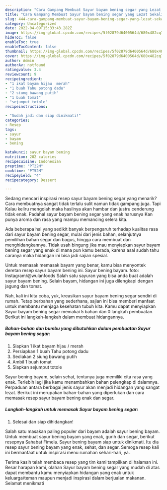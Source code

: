 ```yaml
---
description: "Cara Gampang Membuat Sayur bayam bening segar yang Lezat Sekali, Buat Buka Puasa Lezat Sekali"
title: "Cara Gampang Membuat Sayur bayam bening segar yang Lezat Sekali, Buat Buka Puasa Lezat Sekali"
slug: 444-cara-gampang-membuat-sayur-bayam-bening-segar-yang-lezat-sekali-buat-buka-puasa-lezat-sekali
category: Uncategorized
date: 2022-04-09T15:33:43.282Z
image: https://img-global.cpcdn.com/recipes/5f02879d6400564d/680x482cq70/sayur-bayam-bening-segar-foto-resep-utama.jpg
hideToc: false
enableToc: true
enableTocContent: false
thumbnail: https://img-global.cpcdn.com/recipes/5f02879d6400564d/680x482cq70/sayur-bayam-bening-segar-foto-resep-utama.jpg
cover: https://img-global.cpcdn.com/recipes/5f02879d6400564d/680x482cq70/sayur-bayam-bening-segar-foto-resep-utama.jpg
author: Admin
authorAv: notfound
ratingvalue: 3.4
reviewcount: 9
recipeingredient:
- "1 ikat bayam hijau  merah"
- "1 buah Tahu potong dadu"
- "2 siung bawang putih"
- "1 buah tomat"
- "sejumput totole"
recipeinstructions:

- "Sudah jadi dan siap dinikmati!"
categories:
- Resep
tags:
- sayur
- bayam
- bening

katakunci: sayur bayam bening 
nutrition: 202 calories
recipecuisine: Indonesian
preptime: "PT22M"
cooktime: "PT52M"
recipeyield: "4"
recipecategory: Dessert

---
```



Sedang mencari inspirasi resep sayur bayam bening segar yang menarik? Cara membuatnya sangat tidak terlalu sulit namun tidak gampang juga. Tapi Kalau keliru mengolah maka hasilnya akan hambar dan justru cenderung tidak enak. Padahal sayur bayam bening segar yang enak harusnya Kan punya aroma dan rasa yang mampu memancing selera kita.


Ada beberapa hal yang sedikit banyak berpengaruh terhadap kualitas rasa dari sayur bayam bening segar, mulai dari jenis bahan, selanjutnya pemilihan bahan segar dan bagus, hingga cara membuat dan menghidangkannya. Tidak usah bingung jika mau menyiapkan sayur bayam bening segar yang enak di mana pun kamu berada, karena asal sudah tahu caranya maka hidangan ini bisa jadi sajian spesial.

Untuk memasak memasak bayam yang benar, kamu bisa menyontek deretan resep sayur bayam bening ini. Sayur bening bayam. foto: Instagram/@wulanfoods Salah satu sayuran yang bisa anda buat adalah sayur bayam bening. Selain bayam, hidangan ini juga dilengkapi dengan jagung dan tomat.


Nah, kali ini kita coba, yuk, kreasikan sayur bayam bening segar sendiri di rumah. Tetap berbahan yang sederhana, sajian ini bisa memberi manfaat untuk membantu menjaga kesehatan tubuh kita. Kamu dapat menyiapkan Sayur bayam bening segar memakai 5 bahan dan 0 langkah pembuatan. Berikut ini langkah-langkah dalam membuat hidangannya.

<!--inarticleads1-->

##### Bahan-bahan dan bumbu yang dibutuhkan dalam pembuatan Sayur bayam bening segar:

1. Siapkan 1 ikat bayam hijau / merah
1. Persiapkan 1 buah Tahu potong dadu
1. Sediakan 2 siung bawang putih
1. Ambil 1 buah tomat
1. Siapkan sejumput totole


Sayur bening bayam, selain sehat, tentunya juga memiliki cita rasa yang enak. Terlebih lagi jika kamu menambahkan bahan pelengkap di dalamnya. Perpaduan antara berbagai jenis sayur akan menjadi hidangan yang sangat lezat. Berikut ini merupakan bahan-bahan yang diperlukan dan cara memasak resep sayur bayam bening enak dan segar. 

<!--inarticleads2-->

##### Langkah-langkah untuk memasak Sayur bayam bening segar:


1. Selesai dan siap dihidangkan!

Salah satu masakan paling populer dari bayam adalah sayur bening bayam. Untuk membuat sayur bening bayam yang enak, gurih dan segar, berikut resepnya Sahabat Fimela. Sayur bening bayam siap untuk dinikmati. Itu dia resep sayur bening bayam yang enak, sehat, dan segar. Semoga resep kali ini bermanfaat untuk inspirasi menu rumahan sehari-hari, ya. 

Terima kasih telah membaca resep yang tim kami tampilkan di halaman ini. Besar harapan kami, olahan Sayur bayam bening segar yang mudah di atas dapat membantu kamu menyiapkan hidangan yang enak untuk keluarga/teman maupun menjadi inspirasi dalam berjualan makanan. Selamat menikmati
